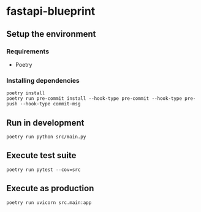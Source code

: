 # fastapi-blueprint

## Setup the environment

### Requirements

- Poetry

### Installing dependencies

```
poetry install
poetry run pre-commit install --hook-type pre-commit --hook-type pre-push --hook-type commit-msg
```

## Run in development

```
poetry run python src/main.py
```

## Execute test suite

```
poetry run pytest --cov=src
```

## Execute as production

```
poetry run uvicorn src.main:app
```
